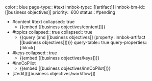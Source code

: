 color:: blue
page-type:: #text
innbok-type:: [[artifact]]
innbok-bm-id:: [[business objectives]]
priority:: 600
status:: #pending

- #content #text
  collapsed:: true
	- {{embed [[business objectives/content]]}}
- #topics
   collapsed:: true
  collapsed:: true
	- {{query (and [[business objectives]] (property :innbok-artifact [[business objectives]]))}}
	  query-table:: true
	  query-properties:: [:block]
- #keys
  collapsed:: true
	- {{embed [[business objectives/keys]]}}
- #innCoPilot
	- {{embed [[business objectives/innCoPilot]]}}
- [#edit]([[business objectives/workflow]])